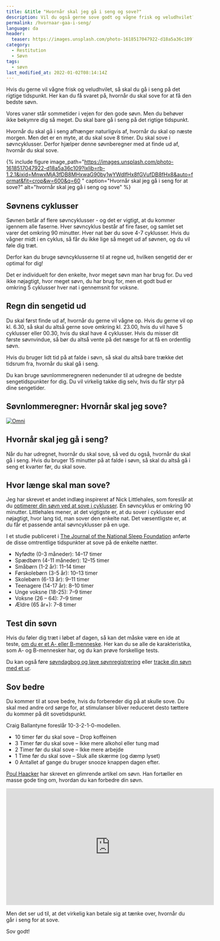 ```yaml
---
title: &title "Hvornår skal jeg gå i seng og sove?"
description: Vil du også gerne sove godt og vågne frisk og veludhvilet? Her får du svaret på, hvornår du skal gå i seng for at få den bedste søvn.
permalink: /hvornaar-gaa-i-seng/
language: da
header:
  teaser: https://images.unsplash.com/photo-1618517047922-d18a5a36c109?ixlib=rb-1.2.1&ixid=MnwxMjA3fDB8MHxwaG90by1wYWdlfHx8fGVufDB8fHx8&auto=format&fit=crop&h=300&w=400&q=10
category:
  - Restitution
  - Søvn
tags:
  - søvn
last_modified_at: 2022-01-02T08:14:14Z
---
```


Hvis du gerne vil vågne frisk og veludhvilet, så skal du gå i seng på det rigtige tidspunkt. Her kan du få svaret på, hvornår du skal sove for at få den bedste søvn.

Vores vaner står sommetider i vejen for den gode søvn. Men du behøver ikke bekymre dig så meget. Du skal bare gå i seng på det rigtige tidspunkt.

Hvornår du skal gå i seng afhænger naturligvis af, hvornår du skal op næste morgen. Men det er en myte, at du skal sove 8 timer. Du skal sove i søvncyklusser. Derfor hjælper denne søvnberegner med at finde ud af, hvornår du skal sove.

{% include figure image_path="https://images.unsplash.com/photo-1618517047922-d18a5a36c109?ixlib=rb-1.2.1&ixid=MnwxMjA3fDB8MHxwaG90by1wYWdlfHx8fGVufDB8fHx8&auto=format&fit=crop&w=600&q=60
" caption="Hvornår skal jeg gå i seng for at sove?" alt="hvornår skal jeg gå i seng og sove" %}

## Søvnens cyklusser

Søvnen betår af flere søvncyklusser - og det er vigtigt, at du kommer igennem alle faserne. Hver søvncyklus består af fire faser, og samlet set varer det omkring 90 minutter. Hver nat bør du sove 4-7 cyklusser. Hvis du vågner midt i en cyklus, så får du ikke lige så meget ud af søvnen, og du vil føle dig træt.

Derfor kan du bruge søvncyklusserne til at regne ud, hvilken sengetid der er optimal for dig!

Det er individuelt for den enkelte, hvor meget søvn man har brug for. Du ved ikke nøjagtigt, hvor meget søvn, du har brug for, men et godt bud er omkring 5 cyklusser hver nat i gennemsnit for voksne.

## Regn din sengetid ud

Du skal først finde ud af, hvornår du gerne vil vågne op. Hvis du gerne vil op kl. 6.30, så skal du altså gerne sove omkring kl. 23.00, hvis du vil have 5 cyklusser eller 00.30, hvis du skal have 4 cyklusser. Hvis du misser dit første søvnvindue, så bør du altså vente på det næsge for at få en ordentlig søvn.

Hvis du bruger lidt tid på at falde i søvn, så skal du altså bare trække det tidsrum fra, hvornår du skal gå i seng.

Du kan bruge søvnlommeregneren nedenunder til at udregne de bedste sengetidspunkter for dig. Du vil virkelig takke dig selv, hvis du får styr på dine sengetider.

## Søvnlommeregner: Hvornår skal jeg sove?

<div class="omni-calculator" data-calculator="health/sleep" data-width="600" data-config='{}' data-currency="DKK" data-show-row-controls="false" data-version="3" data-t="1641148825036">
  <div class="omni-calculator-header"></div>
  <div class="omni-calculator-footer">
    <a href="https://www.omnicalculator.com/health/sleep" target="_blank"><img alt="Omni" class="omni-calculator-logo" src="https://www.omnicalculator.com/v2/images/logos/omni-logo-horizontal.svg" /></a>
  </div>
</div>
<script async src="https://cdn.omnicalculator.com/sdk.js"></script>

## Hvornår skal jeg gå i seng?

Når du har udregnet, hvornår du skal sove, så ved du også, hvornår du skal gå i seng. Hvis du bruger 15 minutter på at falde i søvn, så skal du altså gå i seng et kvarter før, du skal sove.

## Hvor længe skal man sove?

Jeg har skrevet et andet indlæg inspireret af Nick Littlehales, som foreslår at du [optimerer din søvn ved at sove i cyklusser](/soevn/). En søvncyklus er omkring 90 minutter. Littlehales mener, at det vigtigste er, at du sover i cyklusser end nøjagtigt, hvor lang tid, man sover den enkelte nat. Det væsentligste er, at du får et passende antal søvncyklusser på en uge.

I et studie publiceret i [The Journal of the National Sleep Foundation](https://www.sleephealthjournal.org/article/S2352-7218(15)00015-7/fulltext) anførte de disse omtrentlige tidspunkter at sove på de enkelte nætter.

- Nyfødte (0-3 måneder): 14–17 timer
- Spædbørn (4-11 måneder): 12–15 timer
- Småbørn (1-2 år): 11–14 timer
- Førskolebørn (3-5 år): 10–13 timer
- Skolebørn (6-13 år): 9–11 timer
- Teenagere (14-17 år): 8–10 timer
- Unge voksne (18-25): 7–9 timer
- Voksne (26 – 64): 7–9 timer
- Ældre (65 år+): 7–8 timer

## Test din søvn

Hvis du føler dig træt i løbet af dagen, så kan det måske være en ide at teste, [om du er et A- eller B-menneske](/a-eller-b-menneske/). Her kan du se alle de karakteristika, som A- og B-mennesker har, og du kan prøve forskellige tests.

Du kan også føre [søvndagbog og lave søvnregistrering](/soevndagbog/) eller [tracke din søvn med et ur](/soevn-tracking/).

## Sov bedre

Du kommer til at sove bedre, hvis du forbereder dig på at skulle sove. Du skal med andre ord sørge for, at stimulanser bliver reduceret desto tættere du kommer på dit sovetidspunkt.

Craig Ballantyne foreslår 10-3-2-1-0-modellen.

- 10 timer før du skal sove – Drop koffeinen
- 3 Timer før du skal sove – Ikke mere alkohol eller tung mad
- 2 Timer før du skal sove – Ikke mere arbejde
- 1 Time før du skal sove – Sluk alle skærme (og dæmp lyset)
- 0 Antallet af gange du bruger snooze knappen dagen efter.

[Poul Haacker](https://haacker.dk/sov-dig-til-resultater/) har skrevet en glimrende artikel om søvn. Han fortæller en masse gode ting om, hvordan du kan forbedre din søvn.

<iframe src="https://www.facebook.com/plugins/video.php?href=https%3A%2F%2Fwww.facebook.com%2FHaacker.dk%2Fvideos%2F1589003874560534%2F&show_text=0&width=560" width="560" height="314" style="border:none;overflow:hidden" scrolling="no" frameborder="0" allowfullscreen="true" allow="autoplay; clipboard-write; encrypted-media; picture-in-picture; web-share" allowFullScreen="true"></iframe>

Men det ser ud til, at det virkelig kan betale sig at tænke over, hvornår du går i seng for at sove.

Sov godt!
